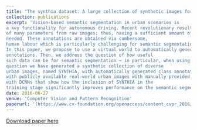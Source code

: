 ```yaml
---
title: "The synthia dataset: A large collection of synthetic images for semantic segmentation of urban scenes"
collection: publications
excerpt: 'Vision-based semantic segmentation in urban scenarios is
a key functionality for autonomous driving. Recent revolutionary results of deep convolutional neural networks (DCNNs) foreshadow the advent of reliable classifiers to perform such visual tasks. However, DCNNs require learning
of many parameters from raw images; thus, having a sufficient amount of diverse images with class annotations is
needed. These annotations are obtained via cumbersome,
human labour which is particularly challenging for semantic segmentation since pixel-level annotations are required.
In this paper, we propose to use a virtual world to automatically generate realistic synthetic images with pixel-level
annotations. Then, we address the question of how useful
such data can be for semantic segmentation – in particular, when using a DCNN paradigm. In order to answer this
question we have generated a synthetic collection of diverse
urban images, named SYNTHIA, with automatically generated class annotations. We use SYNTHIA in combination
with publicly available real-world urban images with manually provided annotations. Then, we conduct experiments
with DCNNs that show how the inclusion of SYNTHIA in the
training stage significantly improves performance on the semantic segmentation task.'
date: 2016-06-27
venue: 'Computer Vision and Pattern Recognition'
paperurl: '(https://www.cv-foundation.org/openaccess/content_cvpr_2016/papers/Ros_The_SYNTHIA_Dataset_CVPR_2016_paper.pdf)'
---
```

[Download paper here](https://www.cv-foundation.org/openaccess/content_cvpr_2016/papers/Ros_The_SYNTHIA_Dataset_CVPR_2016_paper.pdf)

